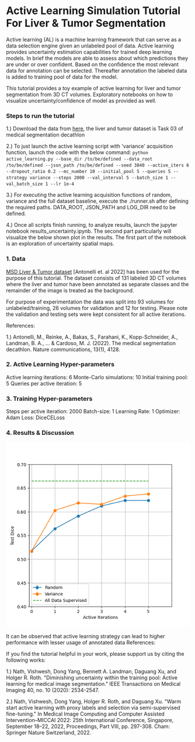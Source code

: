 # Active Learning Simulation Tutorial For Liver & Tumor Segmentation

Active learning (AL) is a machine learning framework that can serve as a data selection engine given an unlabeled pool of data. Active learning provides uncertainty estimation capabilities for trained deep learning models. In brief the models are able to assess about which predictions they are under or over confident. Based on the confidence the most relevant data for annotation can be selected. Thereafter annotation the labeled data is added to training pool of data for the model.

This tutorial provides a toy example of active learning for liver and tumor segmentation from 3D CT volumes. Exploratory notebooks on how to visualize uncertainty/confidence of model as provided as well.

### Steps to run the tutorial

1.) Download the data from [here](http://medicaldecathlon.com/#tasks), the liver and tumor dataset is Task 03 of medical segmentation decathlon

2.) To just launch the active learning script with 'variance' acquisition function, launch the code with the below command: `python active_learning.py --base_dir /to/be/defined --data_root /to/be/defined --json_path /to/be/defined --seed 3840 --active_iters 6 --dropout_ratio 0.2 --mc_number 10 --initial_pool 5 --queries 5 --strategy variance --steps 2000 --val_interval 5 --batch_size 1 --val_batch_size 1 --lr 1e-4`

3.) For executing the active learning acquisition functions of random, variance and the full dataset baseline, execute the ./runner.sh after defining the required paths. DATA_ROOT, JSON_PATH and LOG_DIR need to be defined.

4.) Once all scripts finish running, to analyze results, launch the jupyter notebook results_uncertainty.ipynb. The second part particularly will visualize the below shown plot in the results. The first part of the notebook is an exploration of uncertainty spatial maps.

### 1. Data

[MSD Liver & Tumor dataset](http://medicaldecathlon.com/#tasks) [Antonelli et. al 2022] has been used for the purpose of this tutorial. The dataset consists of 131 labeled 3D CT volumes where the liver and tumor have been annotated as separate classes and the remainder of the image is treated as the background.

For purpose of experimentation the data was split into 93 volumes for unlabeled/training, 26 volumes for validation and 12 for testing. Please note the validation and testing sets were kept consistent for all active iterations.

References:

1.) Antonelli, M., Reinke, A., Bakas, S., Farahani, K., Kopp-Schneider, A., Landman, B. A., ... & Cardoso, M. J. (2022). The medical segmentation decathlon. Nature communications, 13(1), 4128.

### 2. Active Learning Hyper-parameters

Active learning iterations: 6
Monte-Carlo simulations: 10
Initial training pool: 5
Queries per active iteration: 5

### 3. Training Hyper-parameters

Steps per active iteration: 2000
Batch-size: 1
Learning Rate: 1
Optimizer: Adam
Loss: DiceCELoss

### 4. Results & Discussion 

![al_liver](../../figures/al_liver_tumor.png)

It can be observed that active learning strategy can lead to higher performance with lesser usage of annotated data
References:

If you find the tutorial helpful in your work, please support us by citing the following works:

1.) Nath, Vishwesh, Dong Yang, Bennett A. Landman, Daguang Xu, and Holger R. Roth. "Diminishing uncertainty within the training pool: Active learning for medical image segmentation." IEEE Transactions on Medical Imaging 40, no. 10 (2020): 2534-2547.

2.) Nath, Vishwesh, Dong Yang, Holger R. Roth, and Daguang Xu. "Warm start active learning with proxy labels and selection via semi-supervised fine-tuning." In Medical Image Computing and Computer Assisted Intervention–MICCAI 2022: 25th International Conference, Singapore, September 18–22, 2022, Proceedings, Part VIII, pp. 297-308. Cham: Springer Nature Switzerland, 2022.